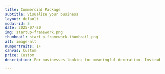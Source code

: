 ```yaml
---
title: Commercial Package
subtitle: Visualize your business
layout: default
modal-id: 5
date: 2025-07-20
img: startup-framework.png
thumbnail: startup-framework-thumbnail.png
alt: image-alt
numportraits: 1+
canvas: Custom
price: Custom
description: For businesses looking for meaningful decoration. Instead of making a portrait for a human being, we create a visual descriptor profile based on your business vision, core values, team culture, etc. Due to the nature of this endeavour, we will be creating a custom model for mapping visual descriptors based on the nature of your business, and multiple discussions with founders or representatives instead of a snapshot session questionnaire. 

---
```


